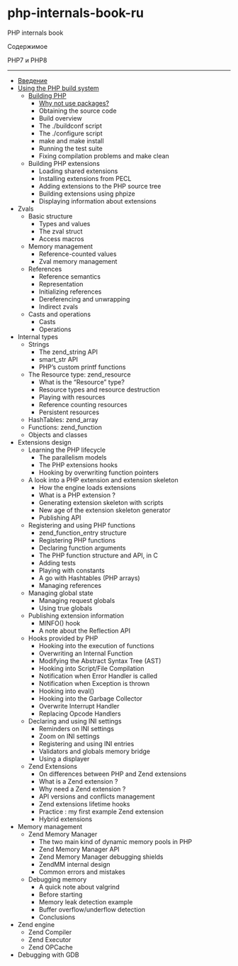 # php-internals-book-ru
PHP internals book

Содержимое

PHP7 и PHP8
____
* [Введение](/blob/main/php7/introduction.md)
* [Using the PHP build system](/blob/main/php7/build_system.md)
  * [Building PHP]()
    * [Why not use packages?]()
    * Obtaining the source code
    * Build overview
    * The ./buildconf script
    * The ./configure script
    * make and make install
    * Running the test suite
    * Fixing compilation problems and make clean
  * Building PHP extensions
    * Loading shared extensions
    * Installing extensions from PECL
    * Adding extensions to the PHP source tree
    * Building extensions using phpize
    * Displaying information about extensions
* Zvals
  * Basic structure
    * Types and values
    * The zval struct
    * Access macros
  * Memory management
    * Reference-counted values
    * Zval memory management
  * References
    * Reference semantics
    * Representation
    * Initializing references
    * Dereferencing and unwrapping
    * Indirect zvals
  * Casts and operations
    * Casts
    * Operations
* Internal types
  * Strings
    * The zend_string API
    * smart_str API
    * PHP’s custom printf functions
  * The Resource type: zend_resource
    * What is the “Resource” type?
    * Resource types and resource destruction
    * Playing with resources
    * Reference counting resources
    * Persistent resources
  * HashTables: zend_array
  * Functions: zend_function
  * Objects and classes
* Extensions design
  * Learning the PHP lifecycle
    * The parallelism models
    * The PHP extensions hooks
    * Hooking by overwriting function pointers
  * A look into a PHP extension and extension skeleton
    * How the engine loads extensions
    * What is a PHP extension ?
    * Generating extension skeleton with scripts
    * New age of the extension skeleton generator
    * Publishing API
  * Registering and using PHP functions
    * zend_function_entry structure
    * Registering PHP functions
    * Declaring function arguments
    * The PHP function structure and API, in C
    * Adding tests
    * Playing with constants
    * A go with Hashtables (PHP arrays)
    * Managing references
  * Managing global state
    * Managing request globals
    * Using true globals
  * Publishing extension information
    * MINFO() hook
    * A note about the Reflection API
  * Hooks provided by PHP
    * Hooking into the execution of functions
    * Overwriting an Internal Function
    * Modifying the Abstract Syntax Tree (AST)
    * Hooking into Script/File Compilation
    * Notification when Error Handler is called
    * Notification when Exception is thrown
    * Hooking into eval()
    * Hooking into the Garbage Collector
    * Overwrite Interrupt Handler
    * Replacing Opcode Handlers
  * Declaring and using INI settings
    * Reminders on INI settings
    * Zoom on INI settings
    * Registering and using INI entries
    * Validators and globals memory bridge
    * Using a displayer
  * Zend Extensions
    * On differences between PHP and Zend extensions
    * What is a Zend extension ?
    * Why need a Zend extension ?
    * API versions and conflicts management
    * Zend extensions lifetime hooks
    * Practice : my first example Zend extension
    * Hybrid extensions
* Memory management
  * Zend Memory Manager
    * The two main kind of dynamic memory pools in PHP
    * Zend Memory Manager API
    * Zend Memory Manager debugging shields
    * ZendMM internal design
    * Common errors and mistakes
  * Debugging memory
    * A quick note about valgrind
    * Before starting
    * Memory leak detection example
    * Buffer overflow/underflow detection
    * Conclusions
* Zend engine
  * Zend Compiler
  * Zend Executor
  * Zend OPCache
* Debugging with GDB